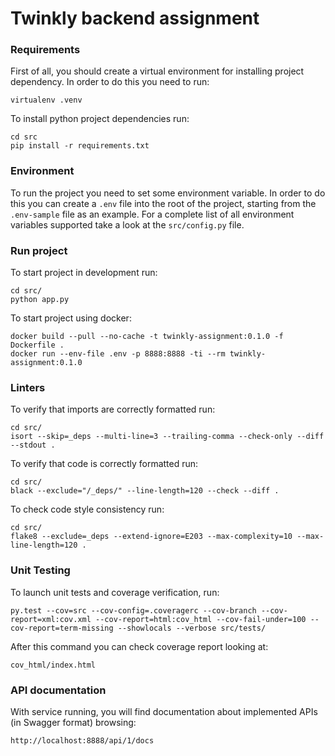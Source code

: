 # Twinkly backend assignment

### Requirements

First of all, you should create a virtual environment for installing project dependency. In order to do this you need to run:

```
virtualenv .venv
```

To install python project dependencies run:

```
cd src
pip install -r requirements.txt
```

### Environment

To run the project you need to set some environment variable. In order to do this you can create a `.env` file into the root of the project, starting from the `.env-sample` file as an example.
For a complete list of all environment variables supported take a look at the `src/config.py` file.

### Run project

To start project in development run:

```
cd src/
python app.py
```

To start project using docker:

```
docker build --pull --no-cache -t twinkly-assignment:0.1.0 -f Dockerfile .
docker run --env-file .env -p 8888:8888 -ti --rm twinkly-assignment:0.1.0
```

### Linters

To verify that imports are correctly formatted run:

```
cd src/
isort --skip=_deps --multi-line=3 --trailing-comma --check-only --diff --stdout .
```

To verify that code is correctly formatted run:

```
cd src/
black --exclude="/_deps/" --line-length=120 --check --diff .
```

To check code style consistency run:

```
cd src/
flake8 --exclude=_deps --extend-ignore=E203 --max-complexity=10 --max-line-length=120 .
```

### Unit Testing

To launch unit tests and coverage verification, run:

```
py.test --cov=src --cov-config=.coveragerc --cov-branch --cov-report=xml:cov.xml --cov-report=html:cov_html --cov-fail-under=100 --cov-report=term-missing --showlocals --verbose src/tests/
```

After this command you can check coverage report looking at:

```
cov_html/index.html
```

### API documentation

With service running, you will find documentation about implemented APIs (in Swagger format) browsing:

```
http://localhost:8888/api/1/docs
```

